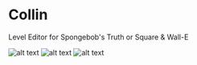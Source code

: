 # Collin
Level Editor for Spongebob's Truth or Square & Wall-E


![alt text](https://github.com/HiMemX/Collin/blob/main/MD01.png?raw=true)
![alt text](https://github.com/HiMemX/Collin/blob/main/SL03.png?raw=true)
![alt text](https://github.com/HiMemX/Collin/blob/main/SBB3.png?raw=true)
